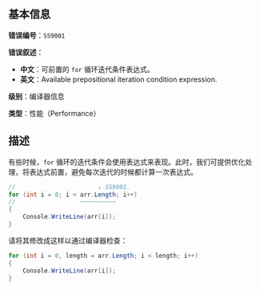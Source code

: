 ## 基本信息

**错误编号**：`SS9001`

**错误叙述**：

* **中文**：可前置的 `for` 循环迭代条件表达式。
* **英文**：Available prepositional iteration condition expression.

**级别**：编译器信息

**类型**：性能（Performance）

## 描述

有些时候，`for` 循环的迭代条件会使用表达式来表现。此时，我们可提供优化处理，将表达式前置，避免每次迭代的时候都计算一次表达式。

```csharp
//                       ↓ SS9001.
for (int i = 0; i < arr.Length; i++)
//                  ~~~~~~~~~~
{
    Console.WriteLine(arr[i]);
}
```

请将其修改成这样以通过编译器检查：

```csharp
for (int i = 0, length = arr.Length; i < length; i++)
{
    Console.WriteLine(arr[i]);
}
```